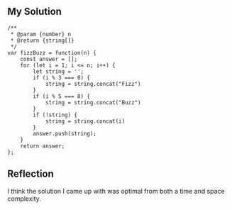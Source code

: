 ## My Solution

```
/**
 * @param {number} n
 * @return {string[]}
 */
var fizzBuzz = function(n) {
    const answer = [];
    for (let i = 1; i <= n; i++) {
        let string = '';
        if (i % 3 === 0) {
            string = string.concat("Fizz")
        }
        if (i % 5 === 0) {
            string = string.concat("Buzz")
        }
        if (!string) {
            string = string.concat(i)
        }
        answer.push(string);
    }
    return answer;
};
```

## Reflection

I think the solution I came up with was optimal from both a time and space complexity.
